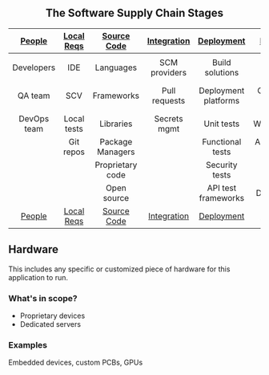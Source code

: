 <center>

## The Software Supply Chain Stages

| [People](docs/PEOPLE.md) | [Local Reqs](docs/LOCAL.md) | [Source Code](docs/CODE.md) | [Integration](docs/INTEGRATION.md) | [Deployment](docs/DEPLOYMENT.md) | [Runtime](docs/RUNTIME.md) | [Hardware](docs/HARDWARE.md) | [DNS](docs/DNS.md)  | [Services](docs/SERVICES.md) | [Cloud](docs/CLOUD.md)
| :---------: | :----------: | :--------------: | :-----------: | :------------------: | :-----------------: | :---------: | :------: | :----------------: | :---------:
|             |              |                  |               |                      |                     |             |          |                    |                 |
| Developers  | IDE          | Languages        | SCM providers | Build solutions      | Servers             | Embedded PC | URL      | SaaS solutions     | CDN             |
| QA team     | SCV          | Frameworks       | Pull requests | Deployment platforms | Operating systems   | PCB         | hostname | Third party APIs   | Cloud services  |
| DevOps team | Local tests  | Libraries        | Secrets mgmt  | Unit tests           | Webservers          | USB dongle  |          | Payment gateways   |                 |
|             | Git repos    | Package Managers |               | Functional tests     | Application servers | GPU/CPU     |          | Identity Providers |                 |
|             |              | Proprietary code |               | Security tests       | Web engines         |             |          | Analytics          |                 |
|             |              | Open source      |               | API test frameworks  | Databases           |             |          |                    |                 |
| [People](docs/PEOPLE.md) | [Local Reqs](docs/LOCAL.md) | [Source Code](docs/CODE.md) | [Integration](docs/INTEGRATION.md) | [Deployment](docs/DEPLOYMENT.md) | [Runtime](docs/RUNTIME.md) | [Hardware](docs/HARDWARE.md) | [DNS](docs/DNS.md)  | [Services](docs/SERVICES.md) | [Cloud](docs/CLOUD.md)

</center>

## Hardware

This includes any specific or customized piece of hardware for this application to run.  

### What's in scope?

* Proprietary devices
* Dedicated servers

### Examples

Embedded devices, custom PCBs, GPUs

